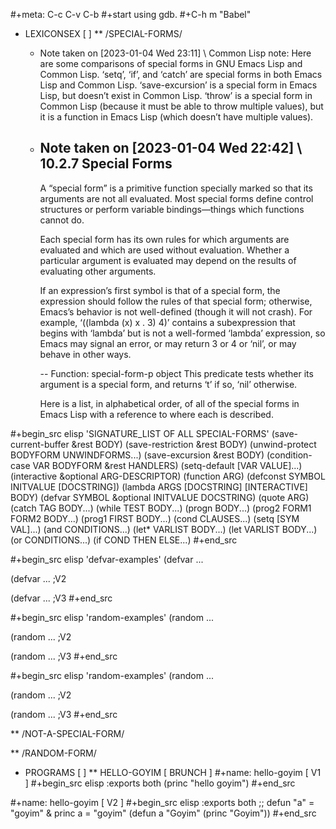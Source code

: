#+meta: C-c C-v C-b
#+start using gdb.
#+C-h m "Babel"

* LEXICONSEX [ ]
** /SPECIAL-FORMS/ 
   - Note taken on [2023-01-04 Wed 23:11] \\
     Common Lisp note: Here are some comparisons of special forms in GNU
          Emacs Lisp and Common Lisp.  ‘setq’, ‘if’, and ‘catch’ are special
          forms in both Emacs Lisp and Common Lisp.  ‘save-excursion’ is a
          special form in Emacs Lisp, but doesn’t exist in Common Lisp.
          ‘throw’ is a special form in Common Lisp (because it must be able
          to throw multiple values), but it is a function in Emacs Lisp
          (which doesn’t have multiple values).
   - Note taken on [2023-01-04 Wed 22:42] \\
     10.2.7 Special Forms
     --------------------
     
     A “special form” is a primitive function specially marked so that its
     arguments are not all evaluated.  Most special forms define control
     structures or perform variable bindings—things which functions cannot
     do.
     
        Each special form has its own rules for which arguments are evaluated
     and which are used without evaluation.  Whether a particular argument is
     evaluated may depend on the results of evaluating other arguments.
     
        If an expression’s first symbol is that of a special form, the
     expression should follow the rules of that special form; otherwise,
     Emacs’s behavior is not well-defined (though it will not crash).  For
     example, ‘((lambda (x) x . 3) 4)’ contains a subexpression that begins
     with ‘lambda’ but is not a well-formed ‘lambda’ expression, so Emacs may
     signal an error, or may return 3 or 4 or ‘nil’, or may behave in other
     ways.
     
      -- Function: special-form-p object
          This predicate tests whether its argument is a special form, and
          returns ‘t’ if so, ‘nil’ otherwise.
     
        Here is a list, in alphabetical order, of all of the special forms in
        Emacs Lisp with a reference to where each is described.
     
#+begin_src elisp 'SIGNATURE_LIST OF ALL SPECIAL-FORMS' 
(save-current-buffer &rest BODY)
(save-restriction &rest BODY)
(unwind-protect BODYFORM UNWINDFORMS...)
(save-excursion &rest BODY) 
(condition-case VAR BODYFORM &rest HANDLERS)
(setq-default [VAR VALUE]...)
(interactive &optional ARG-DESCRIPTOR)
(function ARG)
(defconst SYMBOL INITVALUE [DOCSTRING])
(lambda ARGS [DOCSTRING] [INTERACTIVE] BODY)
(defvar SYMBOL &optional INITVALUE DOCSTRING)
(quote ARG)
(catch TAG BODY...)
(while TEST BODY...)
(progn BODY...)
(prog2 FORM1 FORM2 BODY...)
(prog1 FIRST BODY...)
(cond CLAUSES...) 
(setq [SYM VAL]...)
(and CONDITIONS...)
(let* VARLIST BODY...)
(let VARLIST BODY...)
(or CONDITIONS...)
(if COND THEN ELSE...)
#+end_src

#+begin_src elisp 'defvar-examples'
(defvar ...


(defvar ... ;V2

(defvar ... ;V3
#+end_src

#+begin_src elisp 'random-examples'
(random ...

(random ... ;V2

(random ... ;V3
#+end_src

#+begin_src elisp 'random-examples'
(random ...

(random ... ;V2

(random ... ;V3
#+end_src

** /NOT-A-SPECIAL-FORM/

** /RANDOM-FORM/




* PROGRAMS [ ]
** HELLO-GOYIM [ BRUNCH ]
#+name: hello-goyim [ V1 ]
#+begin_src elisp :exports both 
(princ "hello goyim")
#+end_src

#+name: hello-goyim [ V2 ]
#+begin_src elisp :exports both 
;; defun "a" = "goyim" & princ a = "goyim" 
(defun a "Goyim" (princ "Goyim"))
#+end_src

